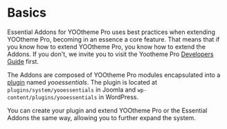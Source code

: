 # Basics

Essential Addons for YOOtheme Pro uses best practices when extending YOOtheme Pro, becoming in an essence a core feature. That means that if you know how to extend YOOtheme Pro, you know how to extend the Addons. If you don't, we invite you to visit the Yootheme Pro [Developers Guide](https://yootheme.com/support/yootheme-pro/joomla/modules-and-events) first.

The Addons are composed of YOOtheme Pro modules encapsulated into a [plugin](https://yootheme.com/support/yootheme-pro/joomla/) named _yooessentials_. The plugin is located at `plugins/system/yooessentials` in Joomla and `wp-content/plugins/yooessentials` in WordPress.

You can create your plugin and extend YOOtheme Pro or the Essential Addons the same way, allowing you to further expand the system.
